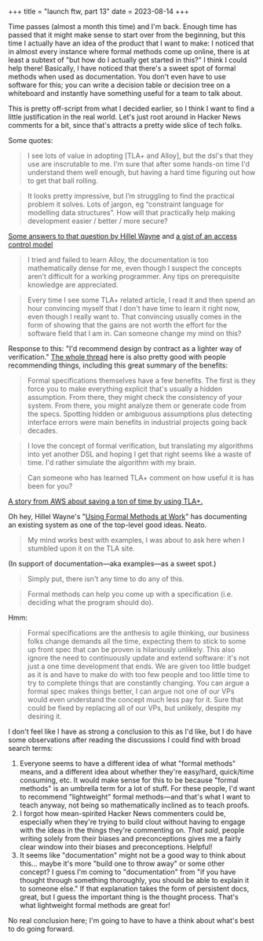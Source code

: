 +++
title = "launch ftw, part 13"
date = 2023-08-14
+++

Time passes (almost a month this time) and I'm back. Enough time has passed that it might make sense to start over from the beginning, but this time I actually have an idea of the product that I want to make: I noticed that in almost every instance where formal methods come up online, there is at least a subtext of "but how do I actually get started in this?" I think I could help there! Basically, I have noticed that there's a sweet spot of formal methods when used as documentation. You don't even have to use software for this; you can write a decision table or decision tree on a whiteboard and instantly have something useful for a team to talk about.

<!-- more -->

This is pretty off-script from what I decided earlier, so I think I want to find a little justification in the real world. Let's just root around in Hacker News comments for a bit, since that's attracts a pretty wide slice of tech folks.

Some quotes:

> I see lots of value in adopting [TLA+ and Alloy], but the dsl's that they use are inscrutable to me. I'm sure that after some hands-on time I'd understand them well enough, but having a hard time figuring out how to get that ball rolling.

> It looks pretty impressive, but I’m struggling to find the practical problem it solves. Lots of jargon, eg “constraint language for modelling data structures”. How will that practically help making development easier / better / more secure?

[Some answers to that question by Hillel Wayne](https://news.ycombinator.com/item?id=20012979) and [a gist of an access control model](https://gist.github.com/hwayne/2619df2dd7055a57de96f8769c37fca6)

> I tried and failed to learn Alloy, the documentation is too mathematically dense for me, even though I suspect the concepts aren’t difficult for a working programmer. Any tips on prerequisite knowledge are appreciated.

> Every time I see some TLA+ related article, I read it and then spend an hour convincing myself that I don't have time to learn it right now, even though I really want to. That convincing usually comes in the form of showing that the gains are not worth the effort for the software field that I am in. Can someone change my mind on this?

Response to this: "I'd recommend design by contract as a lighter way of verification." [The whole thread](https://news.ycombinator.com/item?id=19661809) here is also pretty good with people recommending things, including this great summary of the benefits:

> Formal specifications themselves have a few benefits. The first is they force you to make everything explicit that's usually a hidden assumption. From there, they might check the consistency of your system. From there, you might analyze them or generate code from the specs. Spotting hidden or ambiguous assumptions plus detecting interface errors were main benefits in industrial projects going back decades.

> I love the concept of formal verification, but translating my algorithms into yet another DSL and hoping I get that right seems like a waste of time. I'd rather simulate the algorithm with my brain.

> Can someone who has learned TLA+ comment on how useful it is has been for you?

[A story from AWS about saving a ton of time by using TLA+.](https://news.ycombinator.com/item?id=19634915)

Oh hey, Hillel Wayne's "[Using Formal Methods at Work](https://www.hillelwayne.com/post/using-formal-methods/)" has documenting an existing system as one of the top-level good ideas. Neato.

> My mind works best with examples, I was about to ask here when I stumbled upon it on the TLA site.

(In support of documentation—aka examples—as a sweet spot.)

> Simply put, there isn't any time to do any of this.

> Formal methods can help you come up with a specification (i.e. deciding what the program should do).

Hmm:

> Formal specifications are the anthesis to agile thinking, our business folks change demands all the time, expecting them to stick to some up front spec that can be proven is hilariously unlikely. This also ignore the need to continuously update and extend software: it's not just a one time development that ends. We are given too little budget as it is and have to make do with too few people and too little time to try to complete things that are constantly changing. You can argue a formal spec makes things better, I can argue not one of our VPs would even understand the concept much less pay for it. Sure that could be fixed by replacing all of our VPs, but unlikely, despite my desiring it.

I don't feel like I have as strong a conclusion to this as I'd like, but I do have some observations after reading the discussions I could find with broad search terms:

1. Everyone seems to have a different idea of what "formal methods" means, and a different idea about whether they're easy/hard, quick/time consuming, etc. It would make sense for this to be because "formal methods" is an umbrella term for a lot of stuff. For these people, I'd want to recommend "lightweight" formal methods—and that's what I want to teach anyway, not being so mathematically inclined as to teach proofs.
2. I forgot how mean-spirited Hacker News commenters could be, especially when they're trying to build clout without having to engage with the ideas in the things they're commenting on. *That said*, people writing solely from their biases and preconceptions gives me a fairly clear window into their biases and preconceptions. Helpful!
3. It seems like "documentation" might not be a good way to think about this… maybe it's more "build one to throw away" or some other concept? I guess I'm coming to "documentation" from "if you have thought through something thoroughly, you should be able to explain it to someone else." If that explanation takes the form of persistent docs, great, but I guess the important thing is the thought process. That's what lightweight formal methods are great for!

No real conclusion here; I'm going to have to have a think about what's best to do going forward.
